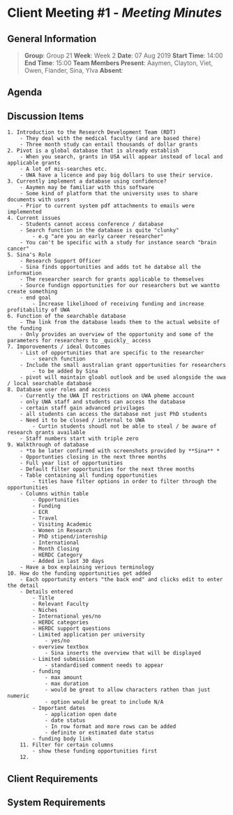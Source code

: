 # **Client Meeting #1** - *Meeting Minutes*

## General Information
> **Group**: Group 21
> **Week**: Week 2
> **Date**: 07 Aug 2019
> **Start Time**: 14:00
> **End Time**: 15:00
> **Team Members Present**: Aaymen, Clayton, Viet, Owen, Flander, Sina, Ylva
> **Absent**: 

## Agenda


## Discussion Items
    1. Introduction to the Research Development Team (RDT)
        - They deal with the medical faculty (and are based there)
        - Three month study can entail thousands of dollar grants
    2. Pivot is a global database that is already establish
        - When you search, grants in USA will appear instead of local and applicable grants 
        - A lot of mis-searches etc.
        - UWA have a licence and pay big dollars to use their service.
    3. Currently implement a database using confidence?
        - Aaymen may be familiar with this software
        - Some kind of platform that the university uses to share documents with users
        - Prior to current system pdf attachments to emails were implemented
    4. Current issues
        - Students cannot access conference / database
        - Search function in the database is quite "clunky"
            - e.g "are you an early career researcher"
        - You can't be specific with a study for instance search "brain cancer"
    5. Sina's Role
        - Research Support Officer
        - Sina finds opportunities and adds tot he databse all the information
        - The researcher search for grants applicable to themselves
        - Source fundign opportunities for our researchers but we wantto create something
        - end goal
            - Increase likelihood of receiving funding and increase profitability of UWA
    6. Function of the searchable database
        - The link from the database leads them to the actual website of the funding
        - Only provides an overview of the opportunity and some of the parameters for researchers to _quickly_ access
    7. Imporovements / ideal Outcomes
        - List of opportunities that are specific to the researcher
            - search function
        - Include the small australian grant opportunities for researchers
            - to be added by Sina
        - pivot will maintain gloabl outlook and be used alongside the uwa / local searchable database
    8. Database user roles and access
        - Currently the UWA IT restrictions on UWA pheme account
        - only UWA staff and students can access the database
        - certain staff gain advanced privilages
        - all students can access the database not just PhD students
        - Need it to be closed / internal to UWA
            - Curtin students shoudl not be able to steal / be aware of research grants available
        - Staff numbers start with triple zero
    9. Walkthrough of database
        - *to be later confirmed with screenshots provided by **Sina** *
        - Opportunties closing in the next three months
        - Full year list of opportunities
        - Default filter opportunities for the next three months
        - Table containing all funding opportunities
            - titles have filter options in order to filter through the opportunities
        - Columns within table
            - Opportunities
            - Funding
            - ECR
            - Travel
            - Visiting Academic
            - Women in Research
            - PhD stipend/internship
            - International
            - Month Closing
            - HERDC Category
            - Added in last 30 days
        - Have a box explaining verious terminology
    10. How do the funding opportunities get added
        - Each opportunity enters "the back end" and clicks edit to enter the detail
        - Details entered
            - Title
            - Relevant Faculty
            - Niches
            - International yes/no
            - HERDC categories
            - HERDC support questions
            - Limited application per university
                - yes/no
            - overview textbox
                - Sina inserts the overview that will be displayed
            - Limited submission
                - standardised comment needs to appear
            - funding
                - max amount
                - max duration
                - would be great to allow characters rathen than just numeric
                - option would be great to include N/A
            - Important dates
                - application open date
                - date status
                - In row format and more rows can be added
                - definite or estimated date status
            - funding body link
        11. Filter for certain columns
            - show these funding opportunities first
        12. 

## Client Requirements

## System Requirements

